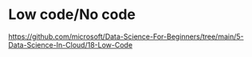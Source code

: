 # Low code/No code

https://github.com/microsoft/Data-Science-For-Beginners/tree/main/5-Data-Science-In-Cloud/18-Low-Code
